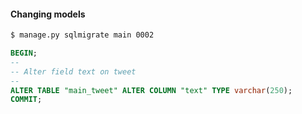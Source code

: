 #### Changing models

```sh
$ manage.py sqlmigrate main 0002
```

```sql
BEGIN;
--
-- Alter field text on tweet
--
ALTER TABLE "main_tweet" ALTER COLUMN "text" TYPE varchar(250);
COMMIT;
```


<aside class="notes">
</aside>
